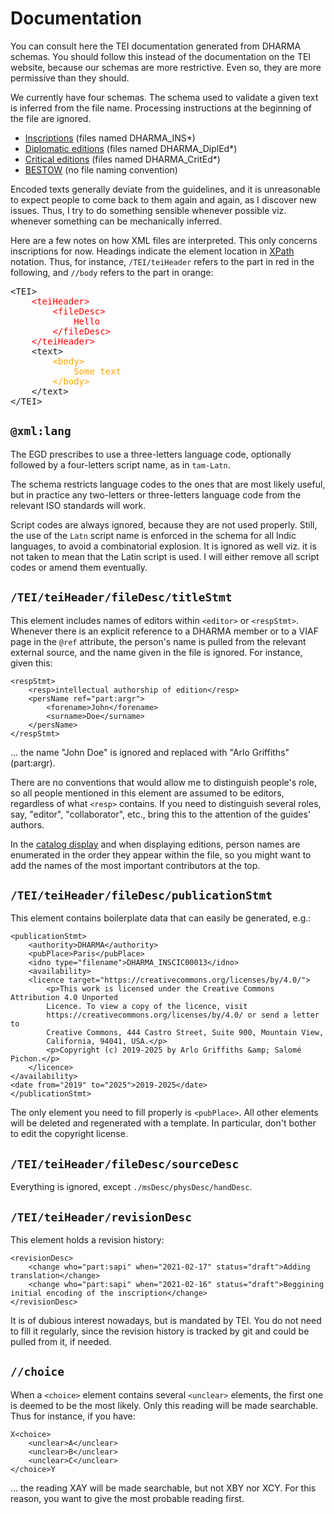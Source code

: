 <!--
% rebase("base.tpl", title="Documentation")
-->

<div class="body">
<h1>Documentation</h1>

You can consult here the TEI documentation generated from DHARMA
schemas. You should follow this instead of the documentation on the TEI
website, because our schemas are more restrictive. Even so, they are more
permissive than they should.

We currently have four schemas. The schema used to validate a given text is
inferred from the file name. Processing instructions at the beginning of the
file are ignored.

<ul>
<li><a href="/documentation/inscription">Inscriptions</a> (files named
DHARMA_INS*)</li>
<li><a href="/documentation/diplomatic">Diplomatic editions</a> (files named
DHARMA_DiplEd*)</li>
<li><a href="/documentation/critical">Critical editions</a> (files named
DHARMA_CritEd*)</li>
<li><a href="/documentation/bestow">BESTOW</a> (no file naming
convention)</li>
</ul>

Encoded texts generally deviate from the guidelines, and it is unreasonable to
expect people to come back to them again and again, as I discover new issues.
Thus, I try to do something sensible whenever possible viz. whenever something
can be mechanically inferred.

Here are a few notes on how XML files are interpreted. This only concerns
inscriptions for now. Headings indicate the element location in <a
href="https://en.wikipedia.org/wiki/XPath">XPath</a> notation.
Thus, for instance, `/TEI/teiHeader` refers to the part in red in the
following, and `//body` refers to the part in orange:

<pre>
&lt;TEI&gt;
	<span style="color:red">&lt;teiHeader&gt;
		&lt;fileDesc&gt;
			Hello
		&lt;/fileDesc&gt;
	&lt;/teiHeader&gt;</span>
	&lt;text&gt;
		<span style="color:orange">&lt;body&gt;
			Some text
		&lt;/body&gt;</span>
	&lt;/text&gt;
&lt;/TEI>
</pre>

## `@xml:lang`

The EGD prescribes to use a three-letters language code, optionally followed by
a four-letters script name, as in `tam-Latn`.

The schema restricts language codes to the ones that are most likely useful,
but in practice any two-letters or three-letters language code from the
relevant ISO standards will work.

Script codes are always ignored, because they are not used properly. Still, the
use of the `Latn` script name is enforced in the schema for all Indic
languages, to avoid a combinatorial explosion. It is ignored as well viz. it is
not taken to mean that the Latin script is used. I will either remove all
script codes or amend them eventually.

## `/TEI/teiHeader/fileDesc/titleStmt`

This element includes names of editors within `<editor>` or `<respStmt>`.
Whenever there is an explicit reference to a DHARMA member or to a VIAF page in
the `@ref` attribute, the person's name is pulled from the relevant external
source, and the name given in the file is ignored. For instance, given this:

~~~
<respStmt>
	<resp>intellectual authorship of edition</resp>
	<persName ref="part:argr">
		<forename>John</forename>
		<surname>Doe</surname>
	</persName>
</respStmt>
~~~

... the name "John Doe" is ignored and replaced with "Arlo Griffiths"
(part:argr).

There are no conventions that would allow me to distinguish people's role, so
all people mentioned in this element are assumed to be editors, regardless of
what `<resp>` contains. If you need to distinguish several roles, say,
"editor", "collaborator", etc., bring this to the attention of the guides'
authors.

In the [catalog display](/catalog) and when displaying editions, person names
are enumerated in the order they appear within the file, so you might want to
add the names of the most important contributors at the top.

## `/TEI/teiHeader/fileDesc/publicationStmt`

This element contains boilerplate data that can easily be generated, e.g.:

	<publicationStmt>
		<authority>DHARMA</authority>
		<pubPlace>Paris</pubPlace>
		<idno type="filename">DHARMA_INSCIC00013</idno>
		<availability>
		<licence target="https://creativecommons.org/licenses/by/4.0/">
			<p>This work is licensed under the Creative Commons Attribution 4.0 Unported
			Licence. To view a copy of the licence, visit
			https://creativecommons.org/licenses/by/4.0/ or send a letter to
			Creative Commons, 444 Castro Street, Suite 900, Mountain View,
			California, 94041, USA.</p>
			<p>Copyright (c) 2019-2025 by Arlo Griffiths &amp; Salomé Pichon.</p>
		</licence>
	</availability>
	<date from="2019" to="2025">2019-2025</date>
	</publicationStmt>

The only element you need to fill properly is `<pubPlace>`. All other elements
will be deleted and regenerated with a template. In particular, don't bother to
edit the copyright license.

## `/TEI/teiHeader/fileDesc/sourceDesc`

Everything is ignored, except `./msDesc/physDesc/handDesc`.

## `/TEI/teiHeader/revisionDesc`

This element holds a revision history:

	<revisionDesc>
		<change who="part:sapi" when="2021-02-17" status="draft">Adding translation</change>
		<change who="part:sapi" when="2021-02-16" status="draft">Beggining initial encoding of the inscription</change>
	</revisionDesc>

It is of dubious interest nowadays, but is mandated by TEI. You do not need to
fill it regularly, since the revision history is tracked by git and could be
pulled from it, if needed.

## `//choice`

When a `<choice>` element contains several `<unclear>` elements, the first one
is deemed to be the most likely. Only this reading will be made searchable.
Thus for instance, if you have:

	X<choice>
		<unclear>A</unclear>
		<unclear>B</unclear>
		<unclear>C</unclear>
	</choice>Y

... the reading XAY will be made searchable, but not XBY nor XCY. For this
reason, you want to give the most probable reading first.




</div>
